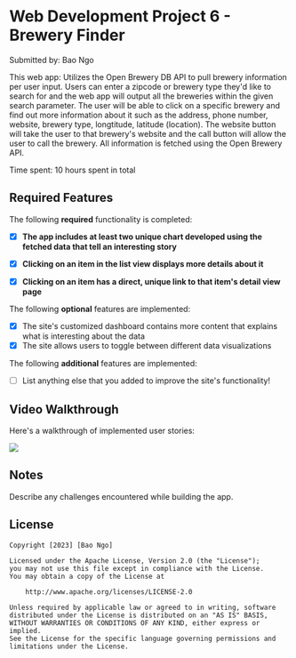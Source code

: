 # Web Development Project 6 - Brewery Finder

Submitted by: Bao Ngo

This web app: Utilizes the Open Brewery DB API to pull brewery information per user input. Users can enter a zipcode or brewery type they'd like to search for and the web app will output all the breweries within the given search parameter. The user will be able to click on a specific brewery and find out more information about it such as the address, phone number, website, brewery type, longtitude, latitude (location). The website button will take the user to that brewery's website and the call button will allow the user to call the brewery. All information is fetched using the Open Brewery API.

Time spent: 10 hours spent in total

## Required Features

The following **required** functionality is completed:

- [x] **The app includes at least two unique chart developed using the fetched data that tell an interesting story**
- [x] **Clicking on an item in the list view displays more details about it**
- [x] **Clicking on an item has a direct, unique link to that item's detail view page**


The following **optional** features are implemented:

- [x] The site's customized dashboard contains more content that explains what is interesting about the data
- [x] The site allows users to toggle between different data visualizations

The following **additional** features are implemented:

* [ ] List anything else that you added to improve the site's functionality!

## Video Walkthrough

Here's a walkthrough of implemented user stories:

![](https://github.com/bngo01/web102/blob/main/Projects/06-data_dashboard_pt2/src/assets/walkthrough.gif)

<!-- <img src='http://i.imgur.com/link/to/your/gif/file.gif' title='Video Walkthrough' width='' alt='Video Walkthrough' /> -->

<!-- Replace this with whatever GIF tool you used! -->
<!-- GIF created with ...   -->
<!-- Recommended tools:
[Kap](https://getkap.co/) for macOS
[ScreenToGif](https://www.screentogif.com/) for Windows
[peek](https://github.com/phw/peek) for Linux. -->

## Notes

Describe any challenges encountered while building the app.

## License

    Copyright [2023] [Bao Ngo]

    Licensed under the Apache License, Version 2.0 (the "License");
    you may not use this file except in compliance with the License.
    You may obtain a copy of the License at

        http://www.apache.org/licenses/LICENSE-2.0

    Unless required by applicable law or agreed to in writing, software
    distributed under the License is distributed on an "AS IS" BASIS,
    WITHOUT WARRANTIES OR CONDITIONS OF ANY KIND, either express or implied.
    See the License for the specific language governing permissions and
    limitations under the License.